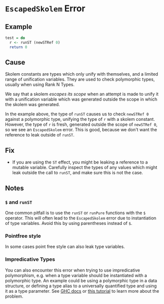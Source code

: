 # `EscapedSkolem` Error

## Example

```purescript
test = do
  r <- runST (newSTRef 0)
  return 0
```

## Cause

Skolem constants are types which only unify with themselves, and a limited range of unification variables. They are used to check polymorphic types, usually when using Rank N Types.

We say that a skolem _escapes its scope_ when an attempt is made to unify it with a unification variable which was generated outside the scope in which the skolem was generated.

In the example above, the type of `runST` causes us to check `newSTRef 0` against a polymorphic type, unifying the type of `r` with a skolem constant. However, the type of `r` is fresh, generated outside the scope of `newSTRef 0`, so we see an `EscapedSkolem` error. This is good, because we don't want the reference to leak outside of `runST`.

## Fix

- If you are using the `ST` effect, you might be leaking a reference to a mutable variable. Carefully inspect the types of any values which might leak outside the call to `runST`, and make sure this is not the case.

## Notes

### `$` and `runST`

One common pitfall is to use the `runST` or `runPure` functions with the `$` operator. This will often lead to the `EscapedSkolem` error due to instantiation of type variables. Avoid this by using parentheses instead of `$`.

### Pointfree style

In some cases point free style can also leak type variables.

### Impredicative Types

You can also encounter this error when trying to use impredicative polymorphism, e.g. when a type variable should be instantiated with a polymorphic type. An example could be using a polymorphic type in a data structure, or defining a type alias to a universally quantified type and using it as a type parameter. See [GHC docs](https://ghc.haskell.org/trac/ghc/wiki/ImpredicativePolymorphism) or [this tutorial](http://jozefg.bitbucket.org/posts/2014-12-23-impredicative.html) to learn more about the problem.
